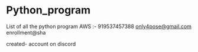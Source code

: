 # Python_program
List of all the python program 
AWS :- 919537457388
only4pose@gmail.com
enrollment@sha

created- account on discord
